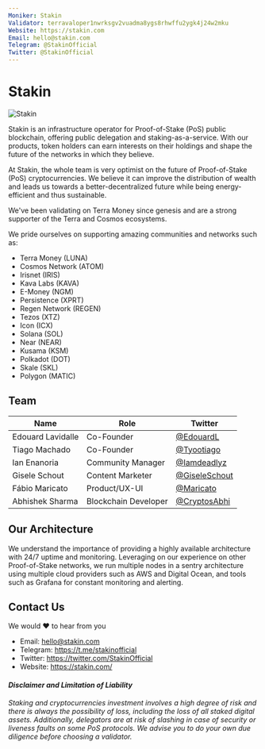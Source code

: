 ```yaml
---
Moniker: Stakin
Validator: terravaloper1nwrksgv2vuadma8ygs8rhwffu2ygk4j24w2mku
Website: https://stakin.com
Email: hello@stakin.com
Telegram: @StakinOfficial
Twitter: @StakinOfficial
---
```


# Stakin

![Stakin](https://i.ibb.co/HGcYpYN/Stakin-Banner.png)

Stakin is an infrastructure operator for Proof-of-Stake (PoS) public blockchain, offering public delegation and staking-as-a-service. With our products, token holders can earn interests on their holdings and shape the future of the networks in which they believe.

At Stakin, the whole team is very optimist on the future of Proof-of-Stake (PoS) cryptocurrencies. We believe it can improve the distribution of wealth and leads us towards a better-decentralized future while being energy-efficient and thus sustainable.

We've been validating on Terra Money since genesis and are a strong supporter of the Terra and Cosmos ecosystems. 

We pride ourselves on supporting amazing communities and networks such as:

- Terra Money (LUNA)
- Cosmos Network (ATOM)
- Irisnet (IRIS)
- Kava Labs (KAVA)
- E-Money (NGM)
- Persistence (XPRT)
- Regen Network (REGEN)
- Tezos (XTZ)
- Icon (ICX)
- Solana (SOL)
- Near (NEAR)
- Kusama (KSM)
- Polkadot (DOT)
- Skale (SKL)
- Polygon (MATIC)

## Team

| Name              | Role                 | Twitter                                           |
| ----------------- | -------------------- | ------------------------------------------------- |
| Edouard Lavidalle | Co-Founder           | [@EdouardL](https://twitter.com/EdouardL)         |
| Tiago Machado     | Co-Founder           | [@Tyootiago](https://twitter.com/tyootiago)       |
| Ian Enanoria      | Community Manager    | [@Iamdeadlyz](https://twitter.com/Iamdeadlyz)     |
| Gisele Schout     | Content Marketer     | [@GiseleSchout](https://twitter.com/GiseleSchout) |
| Fábio Maricato    | Product/UX-UI        | [@Maricato](https://twitter.com/maricato)         |
| Abhishek Sharma   | Blockchain Developer | [@CryptosAbhi](https://twitter.com/cryptosabhi/)  |

## Our Architecture

We understand the importance of providing a highly available architecture with 24/7 uptime and monitoring. Leveraging on our experience on other Proof-of-Stake networks, we run multiple nodes in a sentry architecture using multiple cloud providers such as AWS and Digital Ocean, and tools such as Grafana for constant monitoring and alerting.

## Contact Us

We would ❤️ to hear from you

- Email: hello@stakin.com
- Telegram: https://t.me/stakinofficial
- Twitter: https://twitter.com/StakinOfficial
- Website: https://stakin.com/

#### _Disclaimer and Limitation of Liability_

_Staking and cryptocurrencies investment involves a high degree of risk and there is always the possibility of loss, including the loss of all staked digital assets. Additionally, delegators are at risk of slashing in case of security or liveness faults on some PoS protocols. We advise you to do your own due diligence before choosing a validator._

